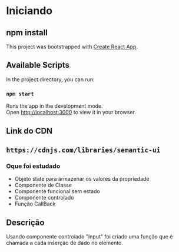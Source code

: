 # Iniciando 
## npm install

This project was bootstrapped with [Create React App](https://github.com/facebook/create-react-app).

## Available Scripts

In the project directory, you can run:

### `npm start`

Runs the app in the development mode.\
Open [http://localhost:3000](http://localhost:3000) to view it in your browser.

## Link do CDN
## `https://cdnjs.com/libraries/semantic-ui`

### Oque foi estudado
 - Objeto state para armazenar os valores da propriedade
 - Componente de Classe
 - Componente funcional sem estado
 - Componente controlado
 - Função CallBack
## Descrição
Usando componente controlado "Input"
foi criado uma função que é chamada a cada inserção de dado no elemento.



